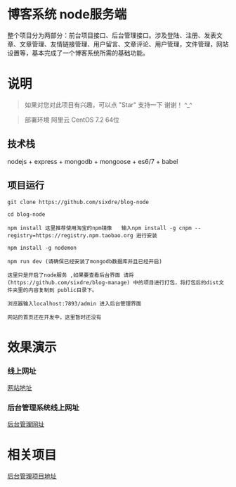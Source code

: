 # 
# 博客系统 node服务端


整个项目分为两部分：前台项目接口、后台管理接口。涉及登陆、注册、发表文章、文章管理、友情链接管理、用户留言、文章评论、用户管理，文件管理，网站设置等，基本完成了一个博客系统所需的基础功能。


# 说明

>  如果对您对此项目有兴趣，可以点 "Star" 支持一下 谢谢！ ^_^

>  部署环境 阿里云 CentOS 7.2 64位 

## 技术栈

nodejs + express + mongodb + mongoose + es6/7 + babel



## 项目运行

```
git clone https://github.com/sixdre/blog-node  

cd blog-node

npm install 这里推荐使用淘宝的npm镜像   输入npm install -g cnpm --registry=https://registry.npm.taobao.org 进行安装

npm install -g nodemon

npm run dev (请确保已经安装了mongodb数据库并且已经开启)	

这里只是开启了node服务 ,如果要查看后台界面 请将(https://github.com/sixdre/blog-manage) 中的项目进行打包，将打包后的dist文件夹里的内容复制到 public目录下。

浏览器输入localhost:7893/admin 进入后台管理界面

网站的首页还在开发中，这里暂时还没有

```



# 效果演示

### 线上网址
[网站地址](http://blog.comehere.online)

### 后台管理系统线上网址
[后台管理网址](http://blog.comehere.online/admin)


# 相关项目
[后台管理项目地址](https://github.com/sixdre/blog-manage)